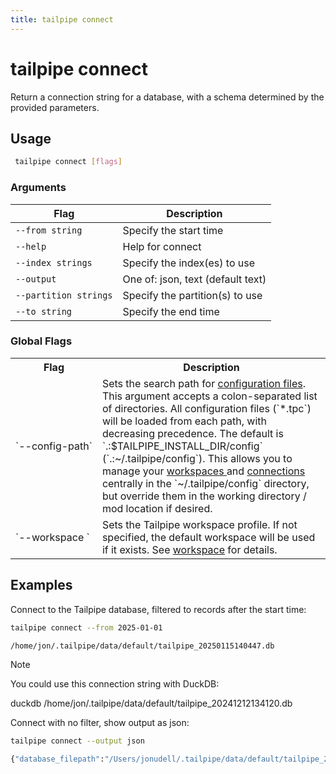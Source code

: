 ```yaml
---
title: tailpipe connect
---
```


# tailpipe connect

Return a connection string for a database, with a schema determined by the provided parameters.

## Usage
```bash
 tailpipe connect [flags]
 ```

### Arguments

| Flag | Description
|-|-
| `--from string`    |  Specify the start time
|  `--help`          |  Help for connect
| `--index strings`      |  Specify the index(es) to use
|  `--output`        |  One of: json, text (default text)
| `--partition strings`  |  Specify the partition(s) to use
| `--to string`      |  Specify the end time

### Global Flags

<table>
  <tr> 
    <th> Flag </th> 
    <th> Description </th> 
  </tr>

  <tr> 
    <td nowrap="true"> `--config-path`</td> 
    <td>  
    Sets the search path for <a href = "/docs/reference/config-files">configuration files</a>. This argument accepts a colon-separated list of directories.  All  configuration files (`*.tpc`) will be loaded from each path, with decreasing precedence.  The default is `.:$TAILPIPE_INSTALL_DIR/config` (`.:~/.tailpipe/config`).  This allows you to manage your <a href="/docs/reference/config-files/workspace"> workspaces </a> and <a href="/docs/reference/config-files/connection">connections</a> centrally in the `~/.tailpipe/config` directory, but override them in the working directory / mod location if desired.
    </td> 
  </tr>


  <tr> 
    <td nowrap="true"> `--workspace	`  </td> 
    <td>  Sets the Tailpipe workspace profile. If not specified, the default workspace will be used if it exists. See <a href="/docs/reference/config-files/workspace">workspace</a> for details. </td> 
  </tr>

</table>



## Examples

Connect to the Tailpipe database, filtered to records after the start time:

```bash
tailpipe connect --from 2025-01-01
```

```bash
/home/jon/.tailpipe/data/default/tailpipe_20250115140447.db
```

> [!NOTE]
> You could use this connection string with DuckDB:
> 
> duckdb /home/jon/.tailpipe/data/default/tailpipe_20241212134120.db

Connect with no filter, show output as json:

```bash
tailpipe connect --output json
```

```bash
{"database_filepath":"/Users/jonudell/.tailpipe/data/default/tailpipe_20250129204416.db"}
```

